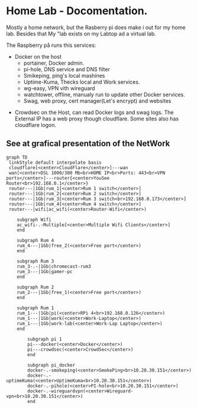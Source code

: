 # Home Lab - Docomentation. 

Mostly a home network, but the Rasberry pi does make i out for my home lab. 
Besides that My "lab exists on my Labtop ad a virtual lab. 

The Raspberry på runs this services:
* Docker on the host
  * portainer, Docker admin.
  * pi-hole, DNS service and DNS filter
  * Smikeping, ping's local mashines
  * Uptime-Kuma, Thecks local and Work services. 
  * wg-easy, VPN vith wireguard
  * watchtower, offline, manualy run to update other Docker services. 
  * Swag, web proxy, cert manager(Let's encrypt) and websites
- Crowdsec on the Host, can read Docker logs and swag logs. 
The External IP has a web proxy though cloudflare. 
Some sites also has cloudflare logon. 


## See at grafical presentation of the NetWork
```mermaid
graph TD
 linkStyle default interpolate basis
 cloudflare[<center>CloudFlare</center>]---wan
 wan[<center>DSL 1000/300 Mb<br>HOME IP<br>Ports: 443<br>VPN ports</center>]---router{<center>YouSee Router<br>192.168.0.1</center>}
 router---|1Gb|rum_1[<center>Rum 1 switch</center>]
 router---|1Gb|rum_2[<center>Rum 2 switch</center>]
 router---|1Gb|rum_3[<center>Rum 3 switch<br>192.168.0.173</center>]
 router---|1Gb|rum_4[<center>Rum 4 switch</center>]
 router---|wifi|ac_wifi(<center>Router-Wifi</center>)

    subgraph Wifi
    ac_wifi-.-Multiple[<center>Multiple Wifi Clients</center>]
    end

    subgraph Rum 4
    rum_4---|1Gb|free_2(<center>Free port</center>)
    end

    subgraph Rum 3
    rum_3-.-|1Gb|chromecast-rum3
    rum_3---|1Gb|gamer-pc
    end

    subgraph Rum 2
    rum_2---|1Gb|free_1(<center>Free port</center>)
    end

    subgraph Rum 1
    rum_1---|1Gb|pi(<center>RPi 4<br>192.168.0.126</center>)
    rum_1---|1Gb|work(<center>Work-Laptop</center>)
    rum_1---|1Gb|work-lab(<center>Work-Lap Laptop</center>)
    end

        subgraph pi 1
        pi---docker(<center>Docker</center>)
        pi---crowdsec(<center>CrowdSec</center>)
        end

        subgraph pi_docker
        docker-.-smokeping(<center>SmokePing<br>10.20.30.151</center>)
        docker-.-uptimeKuma(<center>UptimeKuma<br>10.20.30.151</center>)
        docker-.-pihole(<center>PI-hole<br>10.20.30.151</center>)
        docker-.-wireguardvpn(<center>Wireguard-vpn<br>10.20.30.151</center>)
        end

```